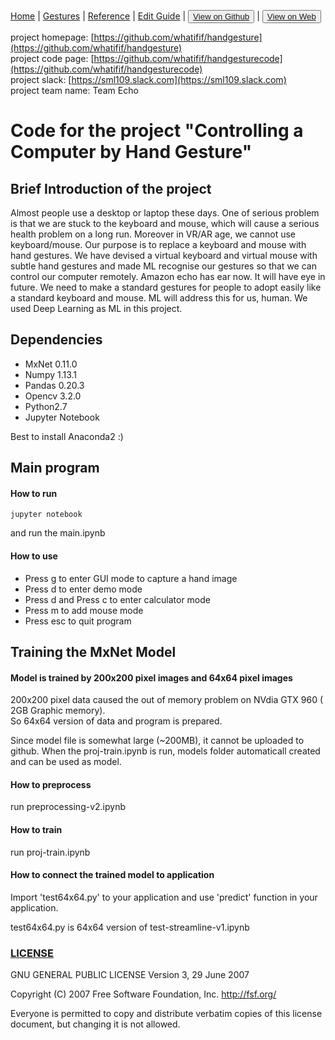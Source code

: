 [Home](/README.md) | [Gestures](/gestures.md) | [Reference](/reference.md) | [Edit Guide](/editguide.md) | <button class="nav" ><a href="https://github.com/whatifif/handgesture/">View on Github</a></button>  |  <button class="nav" ><a href="https://whatifif.github.io/handgesture/">View on Web</a></button>

project homepage: [https://github.com/whatifif/handgesture](https://github.com/whatifif/handgesture)  
project code page: [https://github.com/whatifif/handgesturecode](https://github.com/whatifif/handgesturecode)  
project slack: [https://sml109.slack.com](https://sml109.slack.com)  
project team name: Team Echo

# Code for the project "Controlling a Computer by Hand Gesture"


## Brief Introduction of the project

Almost people use a desktop or laptop these days. One of serious problem is that we are stuck to the keyboard and mouse, which will cause a serious health problem on a long run. Moreover in VR/AR age, we cannot use keyboard/mouse. Our purpose is to replace a keyboard and mouse with hand gestures. We have devised a virtual keyboard and virtual mouse with subtle hand gestures and made ML recognise our gestures so that we can control our computer remotely. Amazon echo has ear now. It will have eye in future. We need to make a standard gestures for people to adopt easily like a standard keyboard and mouse. ML will address this for us, human. We used Deep Learning as ML in this project.

## Dependencies
- MxNet 0.11.0
- Numpy 1.13.1
- Pandas 0.20.3
- Opencv 3.2.0
- Python2.7
- Jupyter Notebook

Best to install Anaconda2 :) 

## Main program

#### How to run 
```
jupyter notebook
```
and run the main.ipynb

#### How to use

- Press g to enter GUI mode to capture a hand image
- Press d to enter demo mode
- Press d and Press c to enter calculator mode
- Press m to add mouse mode
- Press esc to quit program

## Training the MxNet Model

#### Model is trained by 200x200 pixel images and 64x64 pixel images

200x200 pixel data caused the out of memory problem on NVdia GTX 960 ( 2GB Graphic memory).  
So 64x64 version of data and program is prepared.

Since model file is somewhat large (~200MB), it cannot be uploaded to github.
When the proj-train.ipynb is run, models folder automaticall created and can be used as model.

#### How to preprocess

run preprocessing-v2.ipynb


#### How to train

run proj-train.ipynb

#### How to connect the trained model to application

Import 'test64x64.py' to your application and use 'predict' function in your application.

test64x64.py is 64x64 version of test-streamline-v1.ipynb



### [LICENSE](/LICENSE)
GNU GENERAL PUBLIC LICENSE Version 3, 29 June 2007

Copyright (C) 2007 Free Software Foundation, Inc. <http://fsf.org/>
 
 Everyone is permitted to copy and distribute verbatim copies
 of this license document, but changing it is not allowed.








